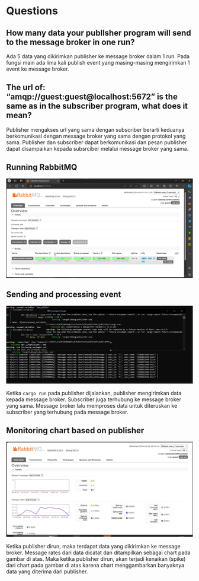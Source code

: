 # Questions

## How many data your publlsher program will send to the message broker in one run? 

Ada 5 data yang dikirimkan publisher ke message broker dalam 1 run. Pada fungsi main ada lima kali publish event yang masing-masing mengirimkan 1 event ke message broker.

## The url of: “amqp://guest:guest@localhost:5672” is the same as in the subscriber program, what does it mean?

Publisher mengakses url yang sama dengan subscriber berarti keduanya berkomunikasi dengan message broker yang sama dengan protokol yang sama. Publisher dan subscriber dapat berkomunikasi dan pesan publisher dapat disampaikan kepada subsrciber melalui message broker yang sama.

## Running RabbitMQ

![Running RabbitMQ](/assets/images/rabbitmq1.jpg)

## Sending and processing event

![Console screenshoot](/assets/images/photo2.jpg)

Ketika ```cargo run``` pada publisher dijalankan, publisher mengirimkan data kepada message broker. Subscriber juga terhubung ke message broker yang sama. Message broker lalu memproses data untuk diteruskan ke subscriber yang terhubung pada message broker.

## Monitoring chart based on publisher

![Chart data](/assets/images/photo3.jpg)

Ketika publisher dirun, maka terdapat data yang dikirimkan ke message broker. Message rates dari data dicatat dan ditampilkan sebagai chart pada gambar di atas. Maka ketika publisher dirun, akan terjadi kenaikan (spike) dari chart pada gambar di atas karena chart menggambarkan banyaknya data yang diterima dari publisher.
